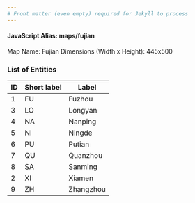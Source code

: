 ```yaml
---
# Front matter (even empty) required for Jekyll to process
---
```


#### JavaScript Alias: maps/fujian

Map Name: Fujian
Dimensions (Width x Height): 445x500





### List of Entities

ID | Short label | Label
---|---|---|
1|FU|Fuzhou
3|LO|Longyan
4|NA|Nanping
5|NI|Ningde
6|PU|Putian
7|QU|Quanzhou
8|SA|Sanming
2|XI|Xiamen
9|ZH|Zhangzhou

